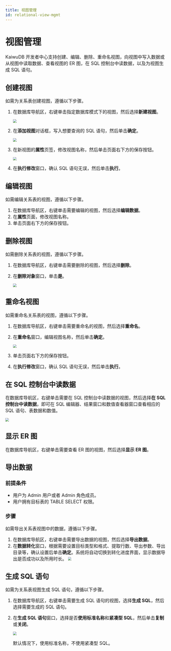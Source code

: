 ```yaml
---
title: 视图管理
id: relational-view-mgmt
---
```


# 视图管理

KaiwuDB 开发者中心支持创建、编辑、删除、重命名视图，向视图中写入数据或从视图中读取数据、查看视图的 ER 图，在 SQL 控制台中读数据，以及为视图生成 SQL 语句。

## 创建视图

如需为关系表创建视图，遵循以下步骤。

1. 在数据库导航区，右键单击指定数据库模式下的视图，然后选择**新建视图**。

    <img src="../../static/kdc/ZSxybXiQ6o3dTvxdCylcR2rlnFd.png" style="zoom:67%;" />

2. 在**添加视图**对话框，写入想要查询的 SQL 语句，然后单击**确定**。

    <img src="../../static/kdc/RlqVbljVzoqtALxPYI0citxFnoh.png" style="zoom:67%;" />

3. 在新视图的**属性**页签，修改视图名称，然后单击页面右下方的保存按钮。

    <img src="../../static/kdc/XLVGbf27vosLIux0lTicjWhtnjf.png" style="zoom:67%;" />

4. 在**执行修改**窗口，确认 SQL 语句无误，然后单击**执行**。

## 编辑视图

如需编辑关系表的视图，遵循以下步骤。

1. 在数据库导航区，右键单击需要编辑的视图，然后选择**编辑数据**。
2. 在**属性**页面，修改视图名称。
3. 单击页面右下方的保存按钮。

## 删除视图

如需删除关系表的视图，遵循以下步骤。

1. 在数据库导航区，右键单击需要删除的视图，然后选择**删除**。
2. 在**删除对象**窗口，单击**是**。

    <img src="../../static/kdc/G6FrbYXGiouGXrx9rECcZ8w8nNe.png" style="zoom:67%;" />

## 重命名视图

如需重命名关系表的视图，遵循以下步骤。

1. 在数据库导航区，右键单击需要重命名的视图，然后选择**重命名**。
2. 在**重命名**窗口，编辑视图名称，然后单击**确定**。

    <img src="../../static/kdc/R9Cbb3xnOo0dDjxqF6xcy2mAnsd.png" style="zoom:67%;" />

3. 单击页面右下方的保存按钮。
4. 在**执行修改**窗口，确认 SQL 语句无误，然后单击**执行**。

## 在 SQL 控制台中读数据

在数据库导航区，右键单击需要在 SQL 控制台中读数据的视图，然后选择**在 SQL 控制台中读数据**，即可在 SQL 编辑器、结果窗口和数值查看器窗口查看相应的 SQL 语句、表数据和数值。

<img src="../../static/kdc/UrKRbYRsIoPR4lx92xYcFvvknPg.png" style="zoom:67%;" />

## 显示 ER 图

在数据库导航区，右键单击需要查看 ER 图的视图，然后选择**显示 ER 图**。

## 导出数据

### 前提条件

- 用户为 Admin 用户或者 Admin 角色成员。
- 用户拥有目标表的 TABLE SELECT 权限。

### 步骤

如需导出关系表视图中的数据，遵循以下步骤。

1. 在数据库导航区，右键单击需要导出数据的视图，然后选择**导出数据**。
2. 在**数据转化**窗口，根据需要设置目标类型和格式、提取行数、导出参数、导出目录等，确认设置后单击**确定**。系统将自动切换到转化进度界面，显示数据导出是否成功以及所用时长。
    <img src="../../static/kdc/ts-table-export.png" style="zoom:67%;" />

## 生成 SQL 语句

如需为关系表视图生成 SQL 语句，遵循以下步骤。

1. 在数据库导航区，右键单击需要生成 SQL 语句的视图，选择**生成 SQL**，然后选择需要生成的 SQL 语句。
2. 在**生成 SQL 语句**窗口，选择是否**使用标准名称**和**紧凑型 SQL**，然后单击**复制**或**关闭**。

    <img src="../../static/kdc/XSk1bLKjQomPrAxU8e6cxKmlnI7.png" style="zoom:67%;" />

    默认情况下，使用标准名称，不使用紧凑型 SQL。
